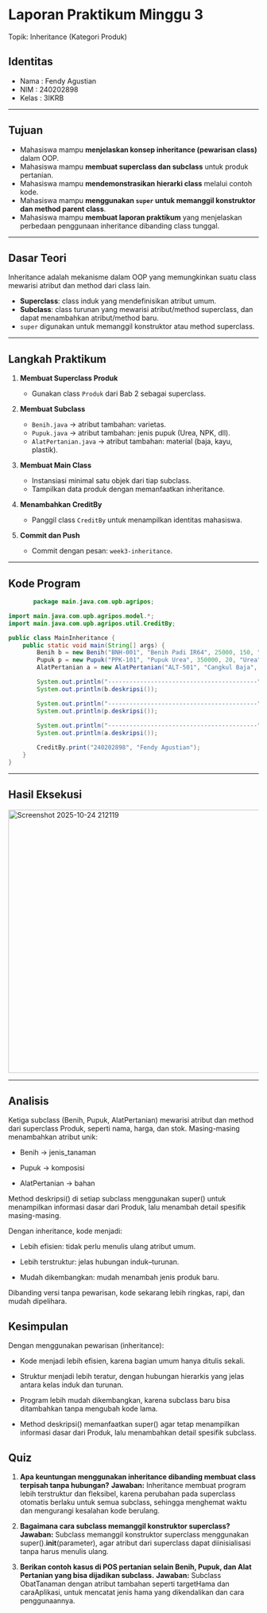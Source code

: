 # Laporan Praktikum Minggu 3
Topik: Inheritance (Kategori Produk)

## Identitas
- Nama  : Fendy Agustian
- NIM   : 240202898
- Kelas : 3IKRB

---

## Tujuan
- Mahasiswa mampu **menjelaskan konsep inheritance (pewarisan class)** dalam OOP.  
- Mahasiswa mampu **membuat superclass dan subclass** untuk produk pertanian.  
- Mahasiswa mampu **mendemonstrasikan hierarki class** melalui contoh kode.  
- Mahasiswa mampu **menggunakan `super` untuk memanggil konstruktor dan method parent class**.  
- Mahasiswa mampu **membuat laporan praktikum** yang menjelaskan perbedaan penggunaan inheritance dibanding class tunggal.  

---

## Dasar Teori
Inheritance adalah mekanisme dalam OOP yang memungkinkan suatu class mewarisi atribut dan method dari class lain.  
- **Superclass**: class induk yang mendefinisikan atribut umum.  
- **Subclass**: class turunan yang mewarisi atribut/method superclass, dan dapat menambahkan atribut/method baru.  
- `super` digunakan untuk memanggil konstruktor atau method superclass.  

---

## Langkah Praktikum
1. **Membuat Superclass Produk**  
   - Gunakan class `Produk` dari Bab 2 sebagai superclass.  

2. **Membuat Subclass**  
   - `Benih.java` → atribut tambahan: varietas.  
   - `Pupuk.java` → atribut tambahan: jenis pupuk (Urea, NPK, dll).  
   - `AlatPertanian.java` → atribut tambahan: material (baja, kayu, plastik).  

3. **Membuat Main Class**  
   - Instansiasi minimal satu objek dari tiap subclass.  
   - Tampilkan data produk dengan memanfaatkan inheritance.  

4. **Menambahkan CreditBy**  
   - Panggil class `CreditBy` untuk menampilkan identitas mahasiswa.  

5. **Commit dan Push**  
   - Commit dengan pesan: `week3-inheritance`.  

---

## Kode Program
```java
       package main.java.com.upb.agripos;

import main.java.com.upb.agripos.model.*;
import main.java.com.upb.agripos.util.CreditBy;

public class MainInheritance {
    public static void main(String[] args) {
        Benih b = new Benih("BNH-001", "Benih Padi IR64", 25000, 150, "IR64");
        Pupuk p = new Pupuk("PPK-101", "Pupuk Urea", 350000, 20, "Urea");
        AlatPertanian a = new AlatPertanian("ALT-501", "Cangkul Baja", 90000, 25, "Baja");

        System.out.println("------------------------------------------");
        System.out.println(b.deskripsi());

        System.out.println("------------------------------------------");
        System.out.println(p.deskripsi());
        
        System.out.println("------------------------------------------");
        System.out.println(a.deskripsi());

        CreditBy.print("240202898", "Fendy Agustian");
    }
}
```
---

## Hasil Eksekusi

<img width="788" height="529" alt="Screenshot 2025-10-24 212119" src="https://github.com/user-attachments/assets/9af4ed9f-e44f-46c9-a950-e66ccd813917" />




---

## Analisis
Ketiga subclass (Benih, Pupuk, AlatPertanian) mewarisi atribut dan method dari superclass Produk, seperti nama, harga, dan stok.
Masing-masing menambahkan atribut unik:

   - Benih → jenis_tanaman

   - Pupuk → komposisi

   - AlatPertanian → bahan

Method deskripsi() di setiap subclass menggunakan super() untuk menampilkan informasi dasar dari Produk, lalu menambah detail spesifik masing-masing.

Dengan inheritance, kode menjadi:

   - Lebih efisien: tidak perlu menulis ulang atribut umum.

   - Lebih terstruktur: jelas hubungan induk–turunan.

   - Mudah dikembangkan: mudah menambah jenis produk baru.

Dibanding versi tanpa pewarisan, kode sekarang lebih ringkas, rapi, dan mudah dipelihara.

## Kesimpulan
Dengan menggunakan pewarisan (inheritance):

   - Kode menjadi lebih efisien, karena bagian umum hanya ditulis sekali.

   - Struktur menjadi lebih teratur, dengan hubungan hierarkis yang jelas antara kelas induk dan turunan.

   - Program lebih mudah dikembangkan, karena subclass baru bisa ditambahkan tanpa mengubah kode lama.
     
   - Method deskripsi() memanfaatkan super() agar tetap menampilkan informasi dasar dari Produk, lalu menambahkan detail spesifik subclass.


## Quiz
1. **Apa keuntungan menggunakan inheritance dibanding membuat class terpisah tanpa hubungan?**
**Jawaban:** Inheritance membuat program lebih terstruktur dan fleksibel, karena perubahan pada superclass otomatis berlaku untuk semua subclass, sehingga menghemat waktu dan mengurangi kesalahan kode berulang.

2. **Bagaimana cara subclass memanggil konstruktor superclass?**
**Jawaban:** Subclass memanggil konstruktor superclass menggunakan super().__init__(parameter), agar atribut dari superclass dapat diinisialisasi tanpa harus menulis ulang.

3. **Berikan contoh kasus di POS pertanian selain Benih, Pupuk, dan Alat Pertanian yang bisa dijadikan subclass.**
**Jawaban:** Subclass ObatTanaman dengan atribut tambahan seperti targetHama dan caraAplikasi, untuk mencatat jenis hama yang dikendalikan dan cara penggunaannya.
